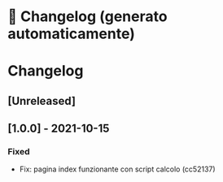 # 📝 Changelog (generato automaticamente)

# Changelog

## [Unreleased]

## [1.0.0] - 2021-10-15
### Fixed
- Fix: pagina index funzionante con script calcolo (cc52137)